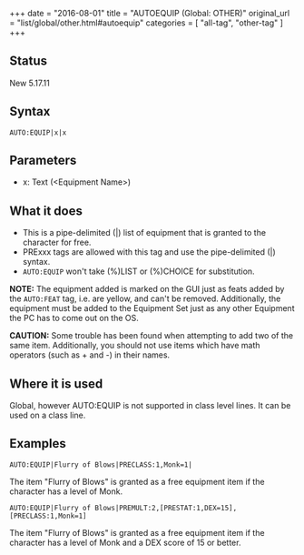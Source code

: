 +++
date = "2016-08-01"
title = "AUTOEQUIP (Global: OTHER)"
original_url = "list/global/other.html#autoequip"
categories = [ "all-tag", "other-tag" ]
+++

## Status

New 5.17.11

## Syntax

`AUTO:EQUIP|x|x`

## Parameters

-   x: Text (&lt;Equipment Name&gt;)



What it does
------------

-   This is a pipe-delimited (|) list of equipment that is granted to
    the character for free.
-   PRExxx tags are allowed with this tag and use the pipe-delimited (|)
    syntax.
-   `AUTO:EQUIP` won't take (%)LIST or (%)CHOICE for substitution.

**NOTE:** The equipment added is marked on the GUI just as feats added
by the `AUTO:FEAT` tag, i.e. are yellow, and can't be removed.
Additionally, the equipment must be added to the Equipment Set just as
any other Equipment the PC has to come out on the OS.

**CAUTION:** Some trouble has been found when attempting to add two of
the same item. Additionally, you should not use items which have math
operators (such as + and -) in their names.

Where it is used
----------------

Global, however AUTO:EQUIP is not supported in class level lines. It can
be used on a class line.

Examples
--------

`AUTO:EQUIP|Flurry of Blows|PRECLASS:1,Monk=1|`

The item "Flurry of Blows" is granted as a free equipment item if the
character has a level of Monk.

`AUTO:EQUIP|Flurry of Blows|PREMULT:2,[PRESTAT:1,DEX=15],[PRECLASS:1,Monk=1]`

The item "Flurry of Blows" is granted as a free equipment item if the
character has a level of Monk and a DEX score of 15 or better.

